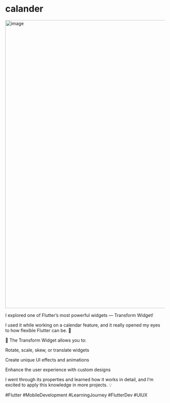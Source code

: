 # calander
<img width="1917" height="910" alt="image" src="https://github.com/user-attachments/assets/60f821bf-d26e-478d-9394-cd330f269512" />

I explored one of Flutter’s most powerful widgets — Transform Widget!

I used it while working on a calendar feature, and it really opened my eyes to how flexible Flutter can be. 🚀

🔹 The Transform Widget allows you to:

Rotate, scale, skew, or translate widgets

Create unique UI effects and animations

Enhance the user experience with custom designs

I went through its properties and learned how it works in detail, and I’m excited to apply this knowledge in more projects. 💡

#Flutter #MobileDevelopment #LearningJourney #FlutterDev #UIUX
